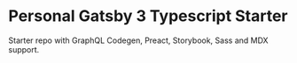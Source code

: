 # Personal Gatsby 3 Typescript Starter

Starter repo with GraphQL Codegen, Preact, Storybook, Sass and MDX support.
